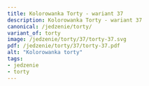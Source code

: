 ```yaml
---
title: Kolorowanka Torty - wariant 37
description: Kolorowanka Torty - wariant 37
canonical: /jedzenie/torty/
variant_of: torty
image: /jedzenie/torty/37/torty-37.svg
pdf: /jedzenie/torty/37/torty-37.pdf
alt: "Kolorowanka torty"
tags:
- jedzenie
- torty
---
```

